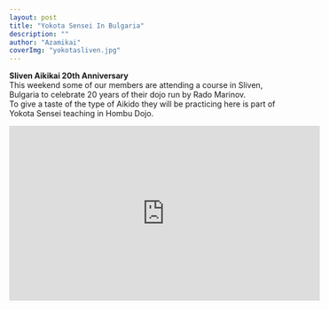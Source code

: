 ```yaml
---
layout: post
title: "Yokota Sensei In Bulgaria"
description: ""
author: "Azamikai"
coverImg: "yokotasliven.jpg"
---
```


**Sliven Aikikai 20th Anniversary**
<br>
This weekend some of our members are attending a course in Sliven, Bulgaria to celebrate 20 years of their dojo run by Rado Marinov. 
<br>
To give a taste of the type of Aikido they will be practicing here is part of Yokota Sensei teaching in Hombu Dojo.
 <br>
<iframe width="560" height="315" src="https://www.youtube.com/embed/FXouiACaMRI" frameborder="0" allowfullscreen></iframe>